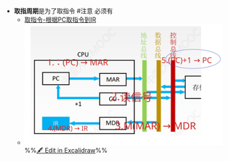 - **取指周期**是为了取指令 #注意 必须有
	- [取指令-根据PC取指令到IR](取指令-根据PC取指令到IR.md)
	- ![](attachments/%E6%8C%87%E4%BB%A4%E6%89%A7%E8%A1%8C%E8%BF%87%E7%A8%8B%202022-09-16%2021.24.46.excalidraw.svg)%%[🖋 Edit in Excalidraw](attachments/%E6%8C%87%E4%BB%A4%E6%89%A7%E8%A1%8C%E8%BF%87%E7%A8%8B%202022-09-16%2021.24.46.excalidraw.md)%%